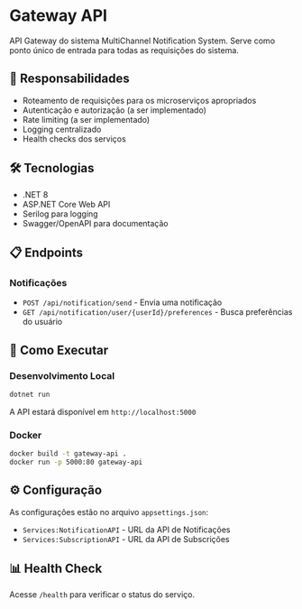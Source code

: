 # Gateway API

API Gateway do sistema MultiChannel Notification System. Serve como ponto único de entrada para todas as requisições do sistema.

## 🎯 Responsabilidades

- Roteamento de requisições para os microserviços apropriados
- Autenticação e autorização (a ser implementado)
- Rate limiting (a ser implementado)
- Logging centralizado
- Health checks dos serviços

## 🛠️ Tecnologias

- .NET 8
- ASP.NET Core Web API
- Serilog para logging
- Swagger/OpenAPI para documentação

## 📋 Endpoints

### Notificações
- `POST /api/notification/send` - Envia uma notificação
- `GET /api/notification/user/{userId}/preferences` - Busca preferências do usuário

## 🚀 Como Executar

### Desenvolvimento Local

```bash
dotnet run
```

A API estará disponível em `http://localhost:5000`

### Docker

```bash
docker build -t gateway-api .
docker run -p 5000:80 gateway-api
```

## ⚙️ Configuração

As configurações estão no arquivo `appsettings.json`:

- `Services:NotificationAPI` - URL da API de Notificações
- `Services:SubscriptionAPI` - URL da API de Subscrições

## 📊 Health Check

Acesse `/health` para verificar o status do serviço. 